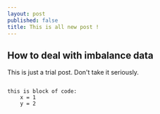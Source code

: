 ```yaml
---
layout: post
published: false
title: This is all new post !
---
```

## How to deal with imbalance data

This is just a trial post. Don't take it seriously.

```

this is block of code:
	x = 1
    y = 2
```
